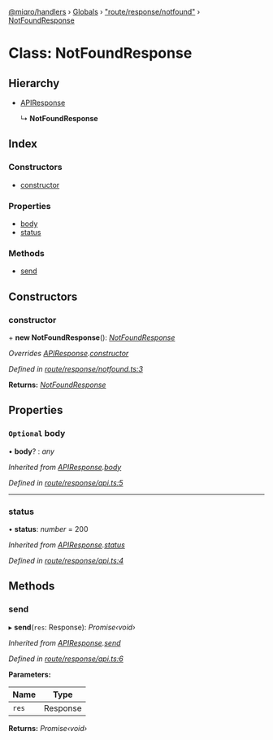 [@miqro/handlers](../README.md) › [Globals](../globals.md) › ["route/response/notfound"](../modules/_route_response_notfound_.md) › [NotFoundResponse](_route_response_notfound_.notfoundresponse.md)

# Class: NotFoundResponse

## Hierarchy

* [APIResponse](_route_response_api_.apiresponse.md)

  ↳ **NotFoundResponse**

## Index

### Constructors

* [constructor](_route_response_notfound_.notfoundresponse.md#constructor)

### Properties

* [body](_route_response_notfound_.notfoundresponse.md#optional-body)
* [status](_route_response_notfound_.notfoundresponse.md#status)

### Methods

* [send](_route_response_notfound_.notfoundresponse.md#send)

## Constructors

###  constructor

\+ **new NotFoundResponse**(): *[NotFoundResponse](_route_response_notfound_.notfoundresponse.md)*

*Overrides [APIResponse](_route_response_api_.apiresponse.md).[constructor](_route_response_api_.apiresponse.md#constructor)*

*Defined in [route/response/notfound.ts:3](https://github.com/claukers/miqro-express/blob/df8c9ce/src/route/response/notfound.ts#L3)*

**Returns:** *[NotFoundResponse](_route_response_notfound_.notfoundresponse.md)*

## Properties

### `Optional` body

• **body**? : *any*

*Inherited from [APIResponse](_route_response_api_.apiresponse.md).[body](_route_response_api_.apiresponse.md#optional-body)*

*Defined in [route/response/api.ts:5](https://github.com/claukers/miqro-express/blob/df8c9ce/src/route/response/api.ts#L5)*

___

###  status

• **status**: *number* = 200

*Inherited from [APIResponse](_route_response_api_.apiresponse.md).[status](_route_response_api_.apiresponse.md#status)*

*Defined in [route/response/api.ts:4](https://github.com/claukers/miqro-express/blob/df8c9ce/src/route/response/api.ts#L4)*

## Methods

###  send

▸ **send**(`res`: Response): *Promise‹void›*

*Inherited from [APIResponse](_route_response_api_.apiresponse.md).[send](_route_response_api_.apiresponse.md#send)*

*Defined in [route/response/api.ts:6](https://github.com/claukers/miqro-express/blob/df8c9ce/src/route/response/api.ts#L6)*

**Parameters:**

Name | Type |
------ | ------ |
`res` | Response |

**Returns:** *Promise‹void›*
